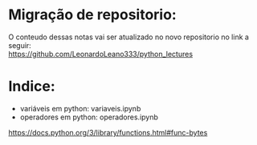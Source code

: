 # Migração de repositorio:
O conteudo dessas notas vai ser atualizado no novo repositorio no link a seguir:
<br>https://github.com/LeonardoLeano333/python_lectures

# Indice:
- variáveis em python: variaveis.ipynb
- operadores em python: operadores.ipynb

https://docs.python.org/3/library/functions.html#func-bytes
